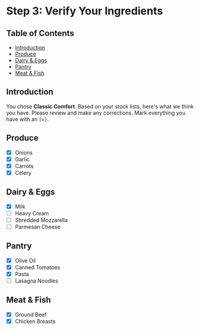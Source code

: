 # Step 3: Verify Your Ingredients

## Table of Contents
- [Introduction](#introduction)
- [Produce](#produce)
- [Dairy &amp; Eggs](#dairy-amp-eggs)
- [Pantry](#pantry)
- [Meat &amp; Fish](#meat-amp-fish)

## Introduction

You chose **Classic Comfort**. Based on your stock lists, here's what we think you have. Please review and make any corrections. Mark everything you have with an `[x]`.

## Produce
- [x] Onions
- [x] Garlic
- [x] Carrots
- [x] Celery

## Dairy &amp; Eggs
- [x] Milk
- [ ] Heavy Cream
- [ ] Shredded Mozzarella
- [ ] Parmesan Cheese

## Pantry
- [x] Olive Oil
- [x] Canned Tomatoes
- [x] Pasta
- [ ] Lasagna Noodles

## Meat &amp; Fish
- [x] Ground Beef
- [x] Chicken Breasts